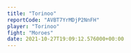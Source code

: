 ```yaml
---
title: "Torinoo"
reportCode: "AVBT7YrMDjP2NnFH"
player: "Torinoo"
fight: "Moroes"
date: 2021-10-27T19:09:12.576000+00:00
---
```

